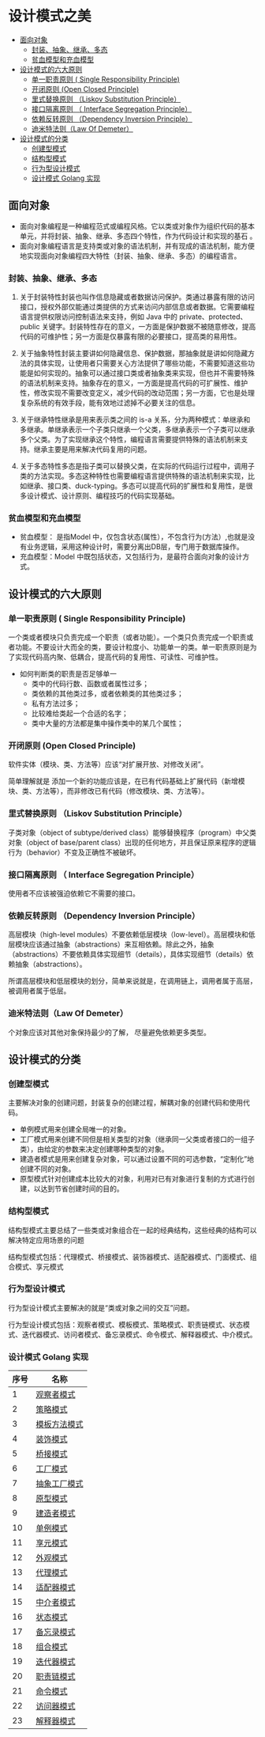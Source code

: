 # 设计模式之美
<!-- vim-markdown-toc GFM -->

* [面向对象](#面向对象)
    * [封装、抽象、继承、多态](#封装抽象继承多态)
    * [贫血模型和充血模型](#贫血模型和充血模型)
* [设计模式的六大原则](#设计模式的六大原则)
    * [单一职责原则 ( Single Responsibility Principle)](#单一职责原则--single-responsibility-principle)
    * [开闭原则 (Open Closed Principle)](#开闭原则-open-closed-principle)
    * [里式替换原则 （Liskov Substitution Principle）](#里式替换原则-liskov-substitution-principle)
    * [接口隔离原则 （ Interface Segregation Principle）](#接口隔离原则--interface-segregation-principle)
    * [依赖反转原则 （Dependency Inversion Principle）](#依赖反转原则-dependency-inversion-principle)
    * [迪米特法则（Law Of Demeter）](#迪米特法则law-of-demeter)
* [设计模式的分类](#设计模式的分类)
    * [创建型模式](#创建型模式)
    * [结构型模式](#结构型模式)
    * [行为型设计模式](#行为型设计模式)
    * [设计模式 Golang 实现](#设计模式-golang-实现)

<!-- vim-markdown-toc -->
## 面向对象

* 面向对象编程是一种编程范式或编程风格。它以类或对象作为组织代码的基本单元，并将封装、抽象、继承、多态四个特性，作为代码设计和实现的基石 。
* 面向对象编程语言是支持类或对象的语法机制，并有现成的语法机制，能方便地实现面向对象编程四大特性（封装、抽象、继承、多态）的编程语言。

### 封装、抽象、继承、多态

1. 关于封装特性封装也叫作信息隐藏或者数据访问保护。类通过暴露有限的访问接口，授权外部仅能通过类提供的方式来访问内部信息或者数据。它需要编程语言提供权限访问控制语法来支持，例如 Java 中的 private、protected、public 关键字。封装特性存在的意义，一方面是保护数据不被随意修改，提高代码的可维护性；另一方面是仅暴露有限的必要接口，提高类的易用性。

2. 关于抽象特性封装主要讲如何隐藏信息、保护数据，那抽象就是讲如何隐藏方法的具体实现，让使用者只需要关心方法提供了哪些功能，不需要知道这些功能是如何实现的。抽象可以通过接口类或者抽象类来实现，但也并不需要特殊的语法机制来支持。抽象存在的意义，一方面是提高代码的可扩展性、维护性，修改实现不需要改变定义，减少代码的改动范围；另一方面，它也是处理复杂系统的有效手段，能有效地过滤掉不必要关注的信息。

3. 关于继承特性继承是用来表示类之间的 is-a 关系，分为两种模式：单继承和多继承。单继承表示一个子类只继承一个父类，多继承表示一个子类可以继承多个父类。为了实现继承这个特性，编程语言需要提供特殊的语法机制来支持。继承主要是用来解决代码复用的问题。

4. 关于多态特性多态是指子类可以替换父类，在实际的代码运行过程中，调用子类的方法实现。多态这种特性也需要编程语言提供特殊的语法机制来实现，比如继承、接口类、duck-typing。多态可以提高代码的扩展性和复用性，是很多设计模式、设计原则、编程技巧的代码实现基础。

### 贫血模型和充血模型

* 贫血模型： 是指Model 中，仅包含状态(属性），不包含行为(方法）,也就是没有业务逻辑，采用这种设计时，需要分离出DB层，专门用于数据库操作。
* 充血模型：Model 中既包括状态，又包括行为，是最符合面向对象的设计方式。

## 设计模式的六大原则

### 单一职责原则 ( Single Responsibility Principle)

一个类或者模块只负责完成一个职责（或者功能）。一个类只负责完成一个职责或者功能。不要设计大而全的类，要设计粒度小、功能单一的类。单一职责原则是为了实现代码高内聚、低耦合，提高代码的复用性、可读性、可维护性。

* 如何判断类的职责是否足够单一
  * 类中的代码行数、函数或者属性过多；
  * 类依赖的其他类过多，或者依赖类的其他类过多；
  * 私有方法过多；
  * 比较难给类起一个合适的名字；
  * 类中大量的方法都是集中操作类中的某几个属性；

### 开闭原则 (Open Closed Principle)

软件实体（模块、类、方法等）应该“对扩展开放、对修改关闭”。

简单理解就是 添加一个新的功能应该是，在已有代码基础上扩展代码（新增模块、类、方法等），而非修改已有代码（修改模块、类、方法等）。

### 里式替换原则 （Liskov Substitution Principle）

子类对象（object of subtype/derived class）能够替换程序（program）中父类对象（object of base/parent class）出现的任何地方，并且保证原来程序的逻辑行为（behavior）不变及正确性不被破坏。

### 接口隔离原则 （ Interface Segregation Principle）

使用者不应该被强迫依赖它不需要的接口。

### 依赖反转原则 （Dependency Inversion Principle）

高层模块（high-level modules）不要依赖低层模块（low-level）。高层模块和低层模块应该通过抽象（abstractions）来互相依赖。除此之外，抽象（abstractions）不要依赖具体实现细节（details），具体实现细节（details）依赖抽象（abstractions）。

所谓高层模块和低层模块的划分，简单来说就是，在调用链上，调用者属于高层，被调用者属于低层。

### 迪米特法则（Law Of Demeter）

个对象应该对其他对象保持最少的了解， 尽量避免依赖更多类型。

## 设计模式的分类

### 创建型模式

主要解决对象的创建问题，封装复杂的创建过程，解耦对象的创建代码和使用代码。

* 单例模式用来创建全局唯一的对象。
* 工厂模式用来创建不同但是相关类型的对象（继承同一父类或者接口的一组子类），由给定的参数来决定创建哪种类型的对象。
* 建造者模式是用来创建复杂对象，可以通过设置不同的可选参数，“定制化”地创建不同的对象。
* 原型模式针对创建成本比较大的对象，利用对已有对象进行复制的方式进行创建，以达到节省创建时间的目的。

### 结构型模式

结构型模式主要总结了一些类或对象组合在一起的经典结构，这些经典的结构可以解决特定应用场景的问题

结构型模式包括：代理模式、桥接模式、装饰器模式、适配器模式、门面模式、组合模式、享元模式

### 行为型设计模式

行为型设计模式主要解决的就是“类或对象之间的交互”问题。

行为型设计模式包括：观察者模式、模板模式、策略模式、职责链模式、状态模式、迭代器模式、访问者模式、备忘录模式、命令模式、解释器模式、中介模式。

### 设计模式 Golang 实现

|序号|名称|
|--|-----|
|1|[观察者模式][1]
|2|[策略模式][2]|
|3|[模板方法模式][3]|
|4|[装饰模式][4]|
|5|[桥接模式][5]|
|6|[工厂模式][6]|
|7|[抽象工厂模式][7]|
|8|[原型模式][8]|
|9|[建造者模式][9]|
|10|[单例模式][10]|
|11|[享元模式][11]|
|12|[外观模式][12]|
|13|[代理模式][13]|
|14|[适配器模式][14]|
|15|[中介者模式][15]|
|16|[状态模式][16]|
|17|[备忘录模式][17]|
|18|[组合模式][18]|
|19|[迭代器模式][19]|
|20|[职责链模式][20]|
|21|[命令模式][21]|
|22|[访问器模式][22]|
|23|[解释器模式][23]|

[0]: https://blog.csdn.net/LoveLion/article/details/17517213
[1]: https://github.com/colinrs/go-patterns-cn/blob/master/observer_pattern.md
[2]: https://github.com/colinrs/go-patterns-cn/blob/master/strategy.md
[3]: https://github.com/colinrs/go-patterns-cn/blob/master/template_method.md
[4]: https://github.com/colinrs/go-patterns-cn/blob/master/decorator.md
[5]: https://github.com/colinrs/go-patterns-cn/blob/master/bridge.md
[6]: https://github.com/colinrs/go-patterns-cn/blob/master/factory_pattern.md
[7]: https://github.com/colinrs/go-patterns-cn/blob/master/abc_factory_pattern.md
[8]: https://github.com/colinrs/go-patterns-cn/blob/master/prototype.md
[9]: https://github.com/colinrs/go-patterns-cn/blob/master/builder_pattern.md
[10]: https://github.com/colinrs/go-patterns-cn/blob/master/singleton.md
[11]: https://github.com/colinrs/go-patterns-cn/blob/master/flyweight_pattern.md
[12]: https://github.com/colinrs/go-patterns-cn/blob/master/facade_pattern.md
[13]: https://github.com/colinrs/go-patterns-cn/blob/master/proxy_pattern.md
[14]: https://github.com/colinrs/go-patterns-cn/blob/master/adapter_pattern.md
[15]: https://github.com/colinrs/go-patterns-cn/blob/master/mediator_pattern.md
[16]: https://github.com/colinrs/go-patterns-cn/blob/master/state_pattern.md
[17]: https://github.com/colinrs/go-patterns-cn/blob/master/memento_pattern.md
[18]: https://github.com/colinrs/go-patterns-cn/blob/master/composite_pattern.md
[19]: https://github.com/colinrs/go-patterns-cn/blob/master/Iterator_pattern.md
[20]: https://github.com/colinrs/go-patterns-cn/blob/master/chain_pattern.md
[21]: https://github.com/colinrs/go-patterns-cn/blob/master/command_pattern.md
[22]: https://github.com/colinrs/go-patterns-cn/blob/master/visitor_pattern.md
[23]: https://github.com/colinrs/go-patterns-cn/blob/master/interpreter_pattern.md
